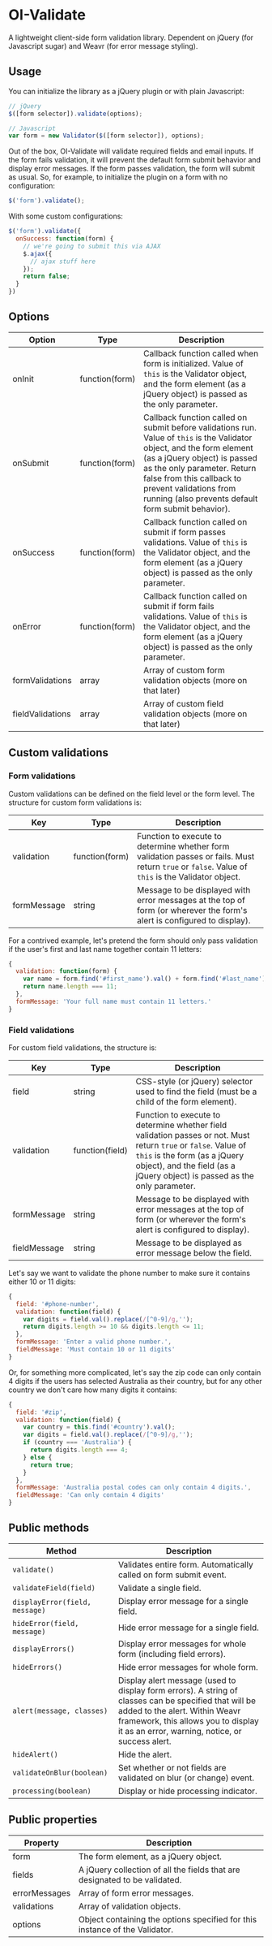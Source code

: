 # OI-Validate

A lightweight client-side form validation library. Dependent on jQuery (for Javascript sugar) and Weavr (for error message styling).

## Usage

You can initialize the library as a jQuery plugin or with plain Javascript:
```javascript
// jQuery
$([form selector]).validate(options);

// Javascript
var form = new Validator($([form selector]), options);
```

Out of the box, OI-Validate will validate required fields and email inputs. If the form fails validation, it will prevent the default form submit behavior and display error messages. If the form passes validation, the form will submit as usual. So, for example, to initialize the plugin on a form with no configuration:

```javascript
$('form').validate();
```

With some custom configurations:

```javascript
$('form').validate({
  onSuccess: function(form) {
    // we're going to submit this via AJAX
    $.ajax({
      // ajax stuff here
    });
    return false;
  }
})
```

## Options

Option | Type | Description
-------|------|------------
onInit | function(form) | Callback function called when form is initialized. Value of `this` is the Validator object, and the form element (as a jQuery object) is passed as the only parameter.
onSubmit | function(form) | Callback function called on submit before validations run. Value of `this` is the Validator object, and the form element (as a jQuery object) is passed as the only parameter. Return false from this callback to prevent validations from running (also prevents default form submit behavior).
onSuccess | function(form) | Callback function called on submit if form passes validations. Value of `this` is the Validator object, and the form element (as a jQuery object) is passed as the only parameter.
onError | function(form) | Callback function called on submit if form fails validations. Value of `this` is the Validator object, and the form element (as a jQuery object) is passed as the only parameter.
formValidations | array | Array of custom form validation objects (more on that later)
fieldValidations | array | Array of custom field validation objects (more on that later)

## Custom validations

### Form validations
Custom validations can be defined on the field level or the form level. The structure for custom form validations is:

Key | Type | Description
----|------|------------
validation | function(form) | Function to execute to determine whether form validation passes or fails. Must return `true` or `false`. Value of `this` is the Validator object.
formMessage | string | Message to be displayed with error messages at the top of form (or wherever the form's alert is configured to display).

For a contrived example, let's pretend the form should only pass validation if the user's first and last name together contain 11 letters:

```javascript
{
  validation: function(form) {
    var name = form.find('#first_name').val() + form.find('#last_name').val();
    return name.length === 11;
  },
  formMessage: 'Your full name must contain 11 letters.'
}
```

### Field validations

For custom field validations, the structure is:

Key | Type | Description
----|------|------------
field | string | CSS-style (or jQuery) selector used to find the field (must be a child of the form element).
validation | function(field) | Function to execute to determine whether field validation passes or not. Must return `true` or `false`. Value of `this` is the form (as a jQuery object), and the field (as a jQuery object) is passed as the only parameter.
formMessage | string| Message to be displayed with error messages at the top of form (or wherever the form's alert is configured to display).
fieldMessage | string | Message to be displayed as error message below the field.

Let's say we want to validate the phone number to make sure it contains either 10 or 11 digits:

```javascript
{
  field: '#phone-number',
  validation: function(field) {
    var digits = field.val().replace(/[^0-9]/g,'');
    return digits.length >= 10 && digits.length <= 11;
  },
  formMessage: 'Enter a valid phone number.',
  fieldMessage: 'Must contain 10 or 11 digits'
}
```

Or, for something more complicated, let's say the zip code can only contain 4 digits if the users has selected Australia as their country, but for any other country we don't care how many digits it contains:

```javascript
{
  field: '#zip',
  validation: function(field) {
    var country = this.find('#country').val();
    var digits = field.val().replace(/[^0-9]/g,'');
    if (country === 'Australia') {
      return digits.length === 4;
    } else {
      return true;
    }
  },
  formMessage: 'Australia postal codes can only contain 4 digits.',
  fieldMessage: 'Can only contain 4 digits'
}
```

## Public methods

Method | Description
-------|------------
`validate()` | Validates entire form. Automatically called on form submit event.
`validateField(field)` | Validate a single field.
`displayError(field, message)` | Display error message for a single field.
`hideError(field, message)` | Hide error message for a single field.
`displayErrors()` | Display error messages for whole form (including field errors).
`hideErrors()` | Hide error messages for whole form.
`alert(message, classes)` | Display alert message (used to display form errors). A string of classes can be specified that will be added to the alert. Within Weavr framework, this allows you to display it as an error, warning, notice, or success alert.
`hideAlert()` | Hide the alert.
`validateOnBlur(boolean)` | Set whether or not fields are validated on blur (or change) event.
`processing(boolean)` | Display or hide processing indicator.

## Public properties

Property | Description
---------|------------
form | The form element, as a jQuery object.
fields | A jQuery collection of all the fields that are designated to be validated.
errorMessages | Array of form error messages.
validations | Array of validation objects.
options | Object containing the options specified for this instance of the Validator.
